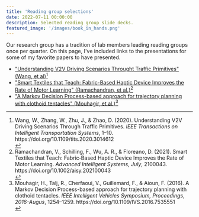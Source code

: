 ```yaml
---
title: 'Reading group selections'
date: 2022-07-11 00:00:00
description: Selected reading group slide decks.
featured_image: '/images/book_in_hands.png'
---
```


Our research group has a tradition of lab members leading reading groups once per quarter. On this page, I've included links to the presentations for some of my favorite papers to have presented.

* <a id="raw-url" href="reading_group_8_11_2021_v2v_driving_scenarios_wang_et_al.pdf">"Understanding V2V Driving Scenarios Throught Traffic Primitives" (Wang, et al)</a>[^1]
* <a id="raw-url" href="https://github.com/mossti/Portfolio/blob/master/docs/resume_cv_may_2022.pdf">"Smart Textiles that Teach: Fabric-Based Haptic Device Improves the Rate of Motor Learning" (Ramachandran, et al.)</a>[^2]
* <a id="raw-url" href="https://github.com/mossti/Portfolio/blob/master/docs/resume_cv_may_2022.pdf">"A Markov Decision Process-based approach for trajectory planning with clothoid tentacles" (Mouhagir, et al.)</a>[^3]



[^1]:<div class="csl-entry">Wang, W., Zhang, W., Zhu, J., &#38; Zhao, D. (2020). Understanding V2V Driving Scenarios Through Traffic Primitives. <i>IEEE Transactions on Intelligent Transportation Systems</i>, 1–10. https://doi.org/10.1109/tits.2020.3014612</div>

[^2]:<div class="csl-entry">Ramachandran, V., Schilling, F., Wu, A. R., &#38; Floreano, D. (2021). Smart Textiles that Teach: Fabric‐Based Haptic Device Improves the Rate of Motor Learning. <i>Advanced Intelligent Systems</i>, <i>July</i>, 2100043. https://doi.org/10.1002/aisy.202100043</div>

[^3]:<div class="csl-entry">Mouhagir, H., Talj, R., Cherfaoui, V., Guillemard, F., &#38; Aioun, F. (2016). A Markov Decision Process-based approach for trajectory planning with clothoid tentacles. <i>IEEE Intelligent Vehicles Symposium, Proceedings</i>, <i>2016-Augus</i>, 1254–1259. https://doi.org/10.1109/IVS.2016.7535551</div>